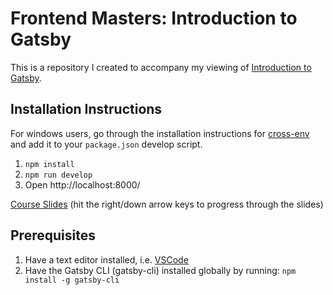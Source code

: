 # Frontend Masters: Introduction to Gatsby

This is a repository I created to accompany my viewing of [Introduction to Gatsby](https://frontendmasters.com/courses/gatsby/).

## Installation Instructions

For windows users, go through the installation instructions for [cross-env](https://github.com/kentcdodds/cross-env) and add it to your `package.json` develop script.

1. `npm install`
1. `npm run develop`
1. Open http://localhost:8000/

[Course Slides](https://jlengstorf.github.io/presentations/workshop-gatsby-mdx-blog/#/) (hit the right/down arrow keys to progress through the slides)

## Prerequisites

1. Have a text editor installed, i.e. [VSCode](https://code.visualstudio.com/)
2. Have the Gatsby CLI (gatsby-cli) installed globally by running:
`npm install -g gatsby-cli`